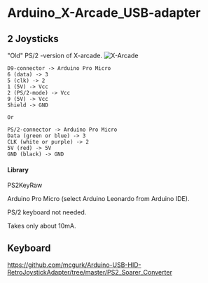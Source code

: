# Arduino_X-Arcade_USB-adapter

## 2 Joysticks

"Old" PS/2 -version of X-arcade.
![X-Arcade](https://github.com/mcgurk/Arduino-USB-HID-RetroJoystickAdapter/raw/master/Images/x-arcade-dual-joystick.jpg)

```
D9-connector -> Arduino Pro Micro
6 (data) -> 3
5 (clk) -> 2
1 (5V) -> Vcc
2 (PS/2-mode) -> Vcc
9 (5V) -> Vcc
Shield -> GND

Or

PS/2-connector -> Arduino Pro Micro
Data (green or blue) -> 3
CLK (white or purple) -> 2
5V (red) -> 5V
GND (black) -> GND

```
#### Library
PS2KeyRaw

Arduino Pro Micro (select Arduino Leonardo from Arduino IDE).

PS/2 keyboard not needed.

Takes only about 10mA.

## Keyboard
https://github.com/mcgurk/Arduino-USB-HID-RetroJoystickAdapter/tree/master/PS2_Soarer_Converter

